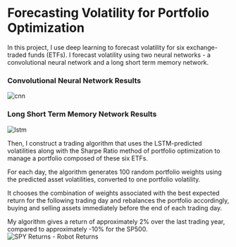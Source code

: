 # Forecasting Volatility for Portfolio Optimization

In this project, I use deep learning to forecast volatility for six exchange-traded funds (ETFs).  I forecast volatility using two neural networks - a convolutional neural network and a long short term memory network.  
### Convolutional Neural Network Results
![cnn](https://user-images.githubusercontent.com/103140702/229381299-f9c63213-1e1b-4ecb-8e3f-929ba7b43156.png)

### Long Short Term Memory Network Results
![lstm](https://user-images.githubusercontent.com/103140702/229381301-a687cf42-5924-4715-a88d-270d5550f2d7.png)


Then, I construct a trading algorithm that uses the LSTM-predicted volatilities along with the Sharpe Ratio method of portfolio optimization to manage a portfolio composed of these six ETFs.  

For each day, the algorithm generates 100 random portfolio weights using the predicted asset volatilities, converted to one portfolio volatility.  

It chooses the combination of weights associated with the best expected return for the following trading day and rebalances the portfolio accordingly, buying and selling assets immediately before the end of each trading day.  

My algorithm gives a return of approximately 2% over the last trading year, compared to approximately -10% for the SP500.  
![SPY Returns - Robot Returns](https://user-images.githubusercontent.com/103140702/229381345-200d0c99-a12e-43aa-a324-14bd716a6ae0.png)
